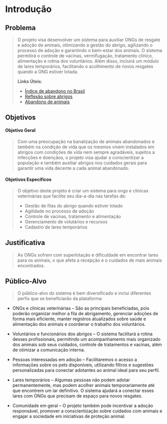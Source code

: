 # Introdução

## Problema
> O projeto visa desenvolver um sistema para auxiliar ONGs de resgate e adoção de animais, otimizando a gestão do abrigo, agilizando o processo de adoção e garantindo o bem-estar dos animais. O sistema permitirá o controle de vacinas, vermifugação, tratamento clínico, alimentação e rotina dos voluntários. Além disso, incluirá um módulo de lares temporários, facilitando o acolhimento de novos resgates quando a ONG estiver lotada.
>
>
> **Links Úteis**:
> - [Índice de abandono no Brasil](https://institutomvc.org.br/site/index.php/2024/04/04/indice-de-abandono-no-brasil/)
> - [Reflexão sobre abrigos](https://institutomvc.org.br/site/index.php/2022/06/27/reflexoes-sobre-os-abrigos-de-animais-como-estrategia-de-mpcg/)
> - [Abandono de animais](https://www.blogcostashow.com.br/curiosidades/animais-abandonados-uma-triste-realidade)

## Objetivos
#### Objetivo Geral
> Com uma preocupação na banalização de animais abandonados e também na condição de vida que os mesmos vivem instalados em abrigos com condições de vida nem sempre agradáveis, sujeitos a infecções e doençãos, o projeto visa ajudar a conscientizar a população e também auxiliar abrigos nos cuidados gerais para garantir uma vida decente a cada animal abandonado.
> 
#### Objetivos Específicos
> O objetivo deste projeto é criar um sistema para ongs e clínicas veterinárias que facilite seu dia-a-dia nas tarefas de:
> - Gestão de filas do abrigo quando estiver lotado
> - Agilidade no processo de adoção
> - Controle de vacinas, tratamento e alimentação
> - Gerenciamento de volutários e recursos
> - Cadastro de lares temporários
>
> 

## Justificativa

> As ONGs sofrem com superlotação e dificuldade em encontrar lares para os animais, o que afeta a recepção e o cuidados de mais animais encontrados.
> 

## Público-Alvo

> O público-alvo do sistema é bem diversificado e inclui diferentes perfis que se beneficiarão da plataforma:

- ONGs e clínicas veterinárias – São as principais beneficiadas, pois poderão organizar melhor a fila de abrigamento, gerenciar adoções de forma mais eficiente, manter registros atualizados sobre saúde e alimentação dos animais e coordenar o trabalho dos voluntários.

- Voluntários e funcionários dos abrigos – O sistema facilitará a rotina desses profissionais, permitindo um acompanhamento mais organizado dos animais sob seus cuidados, controle de tratamentos e vacinas, além de otimizar a comunicação interna.

- Pessoas interessadas em adoção – Facilitaremos o acesso a informações sobre os pets disponíveis, utilizando filtros e sugestões personalizadas para conectar adotantes ao animal ideal para seu perfil.

- Lares temporários – Algumas pessoas não podem adotar permanentemente, mas podem acolher animais temporariamente até que encontrem um lar definitivo. O sistema ajudará a conectar esses lares com ONGs que precisam de espaço para novos resgates.

- Comunidade em geral – O projeto também pode incentivar a adoção responsável, promover a conscientização sobre cuidados com animais e engajar a sociedade em iniciativas de proteção animal.
> 

 

